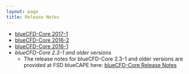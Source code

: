 ```yaml
---
layout: page
title: Release Notes
---
```


  * [blueCFD-Core 2017-1](bluecfd-core-2017-1)
  * [blueCFD-Core 2016-2](bluecfd-core-2016-2)
  * [blueCFD-Core 2016-1](bluecfd-core-2016-1)
  * *blueCFD-Core 2.3-1 and older versions*
      * The release notes for blueCFD-Core 2.3-1 and older versions are provided at FSD blueCAPE here:
        [blueCFD-Core Release Notes](http://joomla.bluecape.com.pt/index.php?option=com_mamblog&Itemid=43&task=show&action=view&id=66)
